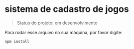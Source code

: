 <h1> sistema de cadastro de jogos </h1>

>Status do projeto: em desenvolvimento

Para rodar esse arquivo na sua máquina, por favor digite:

```
npm install
```
